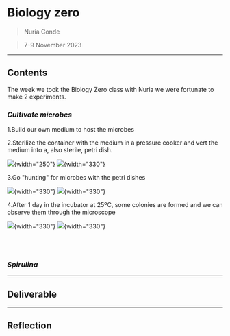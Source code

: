 # **Biology zero**

> Nuria Conde

> 7-9 November 2023

---

## **Contents**

The week we took the Biology Zero class with Nuria we were fortunate to make 2 experiments.

### _Cultivate microbes_
1.Build our own medium to host the microbes

2.Sterilize the container with the medium in a pressure cooker and vert the medium into a, also sterile, petri dish.

![](../images/Biology%20Zero/1.1.gif){width="250"} ![](../images/Biology%20Zero/1.2.jpg){width="330"}

3.Go "hunting" for microbes with the petri dishes

![](../images/Biology%20Zero/1.3.jpg){width="330"} ![](../images/Biology%20Zero/1.7.jpg){width="330"}

4.After 1 day in the incubator at 25ºC, some colonies are formed and we can observe them through the microscope

![](../images/Biology%20Zero/1.8.jpg){width="330"} ![](../images/Biology%20Zero/1.5.jpg){width="330"}

<br></br>

### _Spirulina_

______________________________
## **Deliverable**


______________________________
## **Reflection**